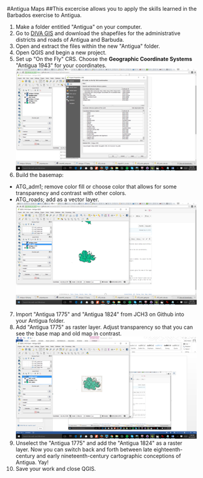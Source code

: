 #Antigua Maps
##This excercise allows you to apply the skills learned in the Barbados exercise to Antigua.

1. Make a folder entitled "Antigua" on your computer.
2. Go to [DIVA GIS](http://www.diva-gis.org/gdata) and download the shapefiles for the administrative districts and roads of Antigua and Barbuda.
3. Open and extract the files within the new "Antigua" folder.
4. Open QGIS and begin a new project.
5. Set up "On the Fly" CRS.  Choose the **Geographic Coordinate Systems** "Antigua 1943" for your coordinates. 
![CRS OTF](/ScreenshotAntiguaCRS.png)
6. Build the basemap:
 * ATG_adm1; remove color fill or choose color that allows for some transparency and contrast with other colors.
 * ATG_roads; add as a vector layer.
![Base Map](/ScreenshotAntiguaBase.png) 
7. Import "Antigua 1775" and "Antigua 1824" from JCH3 on Github into your Antigua folder.
8. Add "Antigua 1775" as raster layer. Adjust transparency so that you can see the base map and old map in contrast.
![Antigua Cartography](/ScreenshotAntiguaMap.png)
9. Unselect the "Antigua 1775" and add the "Antigua 1824" as a raster layer. Now you can switch back and forth between late eighteenth-century and early nineteenth-century cartographic conceptions of Antigua. Yay!
10. Save your work and close QGIS.